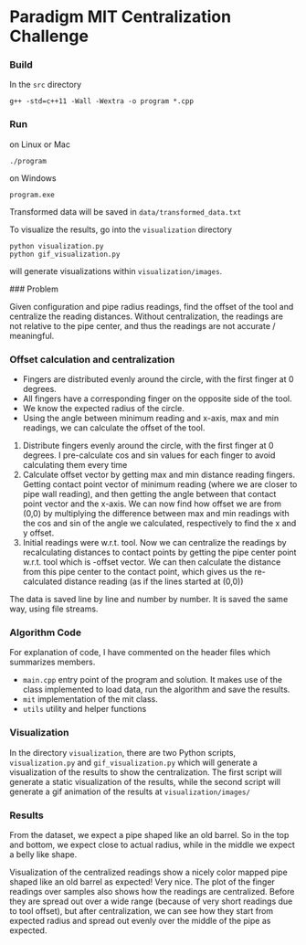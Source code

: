 # Paradigm MIT Centralization Challenge

### Build

In the `src` directory

```
g++ -std=c++11 -Wall -Wextra -o program *.cpp
```

### Run

on Linux or Mac

```
./program
```

on Windows

```
program.exe
```

Transformed data will be saved in `data/transformed_data.txt`

To visualize the results, go into the `visualization` directory

```
python visualization.py
python gif_visualization.py
```

will generate visualizations within `visualization/images`.

### Problem

Given configuration and pipe radius readings, find the offset of the tool and centralize the reading distances. Without centralization, the readings are not relative to the pipe center, and thus the readings are not accurate / meaningful.

### Offset calculation and centralization

- Fingers are distributed evenly around the circle, with the first finger at 0 degrees.
- All fingers have a corresponding finger on the opposite side of the tool.
- We know the expected radius of the circle.
- Using the angle between minimum reading and x-axis, max and min readings, we can calculate the offset of the tool.

1. Distribute fingers evenly around the circle, with the first finger at 0 degrees. I pre-calculate cos and sin values for each finger to avoid calculating them every time
2. Calculate offset vector by getting max and min distance reading fingers. Getting contact point vector of minimum reading (where we are closer to pipe wall reading), and then getting the angle between that contact point vector and the x-axis. We can now find how offset we are from (0,0) by multiplying the difference between max and min readings with the cos and sin of the angle we calculated, respectively to find the x and y offset.
3. Initial readings were w.r.t. tool. Now we can centralize the readings by recalculating distances to contact points by getting the pipe center point w.r.t. tool which is -offset vector. We can then calculate the distance from this pipe center to the contact point, which gives us the re-calculated distance reading (as if the lines started at (0,0))

The data is saved line by line and number by number. It is saved the same way, using file streams.

### Algorithm Code

For explanation of code, I have commented on the header files which summarizes members.

- `main.cpp` entry point of the program and solution. It makes use of the class implemented to load data, run the algorithm and save the results.
- `mit` implementation of the mit class.
- `utils` utility and helper functions

### Visualization

In the directory `visualization`, there are two Python scripts, `visualization.py` and `gif_visualization.py` which will generate a visualization of the results to show the centralization. The first script will generate a static visualization of the results, while the second script will generate a gif animation of the results at `visualization/images/`

### Results

From the dataset, we expect a pipe shaped like an old barrel. So in the top and bottom, we expect close to actual radius, while in the middle we expect a belly like shape.

Visualization of the centralized readings show a nicely color mapped pipe shaped like an old barrel as expected! Very nice. The plot of the finger readings over samples also shows how the readings are centralized. Before they are spread out over a wide range (because of very short readings due to tool offset), but after centralization, we can see how they start from expected radius and spread out evenly over the middle of the pipe as expected.
